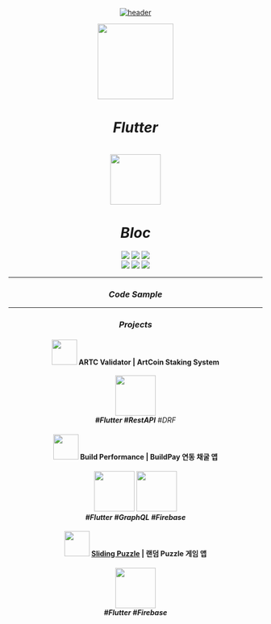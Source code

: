 <div align=center>
  
  [![header](https://capsule-render.vercel.app/api?type=venom&height=300&color=gradient&text=CDGDG&textBg=false&fontColor=#FFFFFF&reversal=false&section=header&fontAlignY=50)](https://cdgdg.github.io)
  
  <img src="https://storage.googleapis.com/cms-storage-bucket/0dbfcc7a59cd1cf16282.png" height=150><h1>***Flutter***</h1>
  <br>
  <img src="https://bloclibrary.dev/_astro/bloc.DJLDGT9c_TyIw4.svg" height=100><h1>***Bloc***</h1>

  <img src="https://img.shields.io/badge/Dart-0175C2?style=for-the-badge&logo=Dart&logoColor=white">
  <img src="https://img.shields.io/badge/Android-34A853?style=for-the-badge&logo=Android&logoColor=white">
  <img src="https://img.shields.io/badge/Ios-000000?style=for-the-badge&logo=Ios&logoColor=white">
  <br>
  <img src="https://img.shields.io/badge/vscode-007ACC?style=for-the-badge&logo=Visual Studio Code&logoColor=white">
  <img src="https://img.shields.io/badge/androidstudio-3DDC84?style=for-the-badge&logo=Android Studio&logoColor=white">
  <img src="https://img.shields.io/badge/firebase-FFCA28?style=for-the-badge&logo=firebase&logoColor=white">
  

<!--   
  <h3>🐢Stack🐢</h3>
  
  <img src="https://img.shields.io/badge/Python-3776AB?style=for-the-badge&logo=Python&logoColor=white">
  <img src="https://img.shields.io/badge/Java-Orange?style=for-the-badge&logo=Java&logoColor=white">
  <img src="https://img.shields.io/badge/Android-3DDC84?style=for-the-badge&logo=Android&logoColor=white">
  <br>
  <img src="https://img.shields.io/badge/HTML5-E34F26?style=for-the-badge&logo=HTML5&logoColor=white">
  <img src="https://img.shields.io/badge/CSS3-1572B6?style=for-the-badge&logo=CSS3&logoColor=white">
  <img src="https://img.shields.io/badge/JavaScript-F7DF1E?style=for-the-badge&logo=JavaScript&logoColor=white">
  <br>
  <img src="https://img.shields.io/badge/Numpy-013243?style=for-the-badge&logo=Numpy&logoColor=white">
  <img src="https://img.shields.io/badge/pandas-150458?style=for-the-badge&logo=pandas&logoColor=white">
  <img src="https://img.shields.io/badge/TensorFlow-FF6F00?style=for-the-badge&logo=TensorFlow&logoColor=white">
  <br>
  <img src="https://img.shields.io/badge/django-092E20?style=for-the-badge&logo=django&logoColor=white">
  <img src="https://img.shields.io/badge/PyQT-41CD52?style=for-the-badge&logo=qt&logoColor=white">
  <img src="https://img.shields.io/badge/spring-6DB33F?style=for-the-badge&logo=spring&logoColor=white">
  <br>
  <img src="https://img.shields.io/badge/mysql-4479A1?style=for-the-badge&logo=mysql&logoColor=white">
  <img src="https://img.shields.io/badge/sqlite-003B57?style=for-the-badge&logo=sqlite&logoColor=white">
  <img src="https://img.shields.io/badge/oracle-F80000?style=for-the-badge&logo=oracle&logoColor=white">
  <img src="https://img.shields.io/badge/firebase-FFCA28?style=for-the-badge&logo=firebase&logoColor=white">
  <br>
  <img src="https://img.shields.io/badge/eclipse-2C2255?style=for-the-badge&logo=eclipse&logoColor=white">
  <img src="https://img.shields.io/badge/pycharm-000000?style=for-the-badge&logo=pycharm&logoColor=white">
  <img src="https://img.shields.io/badge/vscode-007ACC?style=for-the-badge&logo=Visual Studio Code&logoColor=white">
  <img src="https://img.shields.io/badge/jupyter-F37626?style=for-the-badge&logo=jupyter&logoColor=white"> -->

  <hr>

  ### ***Code Sample***
  []("https://github.com/CDGDG/cdgdg_flutter_code")

  <hr>
  
  ### ***Projects***

  #### <img height=50 src="https://play-lh.googleusercontent.com/VcDQTiN1953vY4HEMtO18-pMzrN6wPVr5LYs2vsUI7V_-dZYUy2_jexE4Mm0RpDKzjFq=w240-h480-rw"> ARTC Validator | ArtCoin Staking System
  [<img height=80 src="https://play.google.com/intl/en_us/badges/static/images/badges/ko_badge_web_generic.png"/>](https://play.google.com/store/apps/details?id=com.gnc_solution.art_validator)  
  ***#Flutter #RestAPI*** *#DRF*
  <br>
  #### <img height=50 src="https://play-lh.googleusercontent.com/afIjh-Rx9_8UDr9fMI14NyhC1ANJyuuO0XK0_m-jey0cK1COU7d6ZPlBAQIf4opxOHnu=w240-h480-rw"> Build Performance | BuildPay 연동 채굴 앱
  [<img height=80 src="https://play.google.com/intl/en_us/badges/static/images/badges/ko_badge_web_generic.png"/>](https://play.google.com/store/apps/details?id=it.buildtec.build_mining)
  [<img height=80 src="https://tools.applemediaservices.com/api/badges/download-on-the-app-store/black/ko-kr?amp;releaseDate=1644105600"/>](https://apps.apple.com/us/app/build-mining/id1599944362?itsct=apps_box_badge&amp;itscg=30200)  
  ***#Flutter #GraphQL #Firebase***
  <br>
  #### <img height=50 src="https://play-lh.googleusercontent.com/NUaglF-hbRrv35WOpGL9goOROkfL6miNXNVoIYQil0jjq40jdH2a33YCjVNoMaFRVCk=w240-h480-rw"> [Sliding Puzzle](https://github.com/CDGDG/sliding_puzzle) | 랜덤 Puzzle 게임 앱
  [<img height=80 src="https://play.google.com/intl/en_us/badges/static/images/badges/ko_badge_web_generic.png"/>](https://play.google.com/store/apps/details?id=com.cdgdg.sliding_puzzle)  
  ***#Flutter #Firebase***
  
  <!-- #### [🥑Akbocado(악보카도)](https://github.com/CDGDG/Akbocado) | 악보 정보 분석 OCR 사이트
  *#OCR #Deep Learning #TensorFlow #OpenCV #Django*
  <br><br>
  #### [🥭MANGO(망고)](https://github.com/CDGDG/MANGO) | 음악 스트리밍, 검색, 추천 챗봇
  *#Machine Learning #Deep Learning #TensorFlow #Django #Flask*
  <br><br>
  #### [📙[‘Our’, ‘Project’, ‘Diary’]](https://github.com/CDGDG/OPD_Project2) | 개발자들의 실력 향상을 위한 프로젝트 모집 및 기록 커뮤니티
  *#Django #MySQL #Python #AJAX #Bootstrap #jQuery*
  -->
<div align=center>
